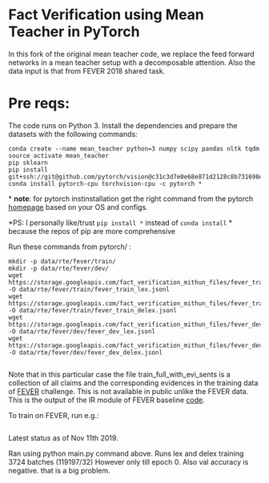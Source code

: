 
# Fact Verification using Mean Teacher in PyTorch

In this fork of the original mean teacher code, we replace the feed forward networks in a mean teacher setup with 
 a decomposable attention. Also the data input is that from FEVER 2018 shared task.
 
# Pre reqs:
 
 The code runs on Python 3. Install the dependencies and prepare the datasets with the following commands:

```
conda create --name mean_teacher python=3 numpy scipy pandas nltk tqdm
source activate mean_teacher
pip sklearn
pip install git+ssh://git@github.com/pytorch/vision@c31c3d7e0e68e871d2128c8b731698ed3b11b119
conda install pytorch-cpu torchvision-cpu -c pytorch *
```
\* **note**: for pytorch instinstallation get the right command from the pytorch [homepage](https://pytorch.org/) based on your OS and configs.

*PS: I personally like/trust `pip install *` instead of `conda install` * because the repos of pip are more comprehensive


Run these commands from pytorch/ :

```
mkdir -p data/rte/fever/train/
mkdir -p data/rte/fever/dev/
wget https://storage.googleapis.com/fact_verification_mithun_files/fever_train_lex_4labels.jsonl -O data/rte/fever/train/fever_train_lex.jsonl
wget https://storage.googleapis.com/fact_verification_mithun_files/fever_train_delex_oaner_4labels.jsonl -O data/rte/fever/train/fever_train_delex.jsonl
wget https://storage.googleapis.com/fact_verification_mithun_files/fever_dev_lex_4labels.jsonl -O data/rte/fever/dev/fever_dev_lex.jsonl
wget https://storage.googleapis.com/fact_verification_mithun_files/fever_dev_delex_oaner_split_4labels.jsonl -O data/rte/fever/dev/fever_dev_delex.jsonl
 

```
Note that in this particular case the file train_full_with_evi_sents is a collection of all claims and the corresponding
 evidences in the training data of [FEVER](http://fever.ai/) challenge. This is not available in public unlike the FEVER data. 
 This is the output of the IR module of FEVER baseline [code](http://fever.ai/task.html).

To train on FEVER, run e.g.:


``` python main.py --run_on_server True
```

Latest status as of Nov 11th 2019.

Ran using python main.py command above. Runs lex and delex training 3724 batches (119197/32) However only till epoch 0. Also val accuracy is negative. that is a
big problem.